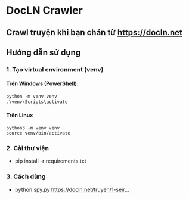 # DocLN Crawler

Crawl truyện khi bạn chán từ https://docln.net
---

## Hướng dẫn sử dụng

### 1. Tạo virtual environment (venv)

#### Trên Windows (PowerShell):

```powershell
python -m venv venv
.\venv\Scripts\activate
```
#### Trên Linux 

```
python3 -m venv venv
source venv/bin/activate
```
### 2. Cài thư viện 
- pip install -r requirements.txt

### 3. Cách dùng
- python spy.py https://docln.net/truyen/1-seir...
